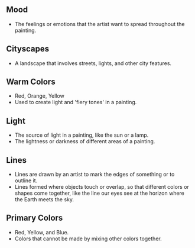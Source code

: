 ## Mood
- The feelings or emotions that the artist want to spread throughout the painting.

## Cityscapes
- A landscape that involves streets, lights, and other city features.

## Warm Colors
- Red, Orange, Yellow
- Used to create light and 'fiery tones' in a painting.

## Light
- The source of light in a painting, like the sun or a lamp.
- The lightness or darkness of different areas of a painting.

## Lines
- Lines are drawn by an artist to mark the edges of something or to outline it.
- Lines formed where objects touch or overlap, so that different colors or shapes come together, like the line our eyes see at the horizon where the Earth meets the sky.

## Primary Colors
- Red, Yellow, and Blue.
- Colors that cannot be made by mixing other colors together.